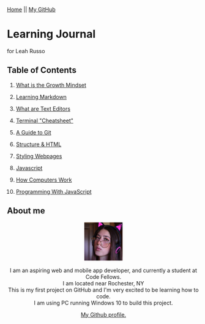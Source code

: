 [Home](README.md) || [My GitHub](https://github.com/leahgrace555)

# Learning Journal
for Leah Russo

## Table of Contents

1. [What is the Growth Mindset](thegrowthmindset.md)

2. [Learning Markdown](blogpost1.md)

3. [What are Text Editors](blogpost2.md)

4. [Terminal "Cheatsheet"](terminalcheatsheet.md)

5. [A Guide to Git](blogpost3.md)

6. [Structure & HTML](blogpost4.md)

7. [Styling Webpages](blogpost5.md)

8. [Javascript](blogpost6.md)

9. [How Computers Work](blogpost6b.md)

10. [Programming With JavaScript](blogpost7.md)


## About me 

<p align="center">
  <img width="100" height="100" src="images\Headshot codefellows.jpg">
</p>


<p align="center">
I am an aspiring web and mobile app developer, and currently a student at Code Fellows. <br>
I am located near Rochester, NY <br>
This is my first project on GitHub and I'm very excited to be learning how to code.<br>
I am using PC running Windows 10 to build this project. 
 <br>
<p align="center">
  <a href="https://github.com/leahgrace555" >My Github profile.</a>
</p>
